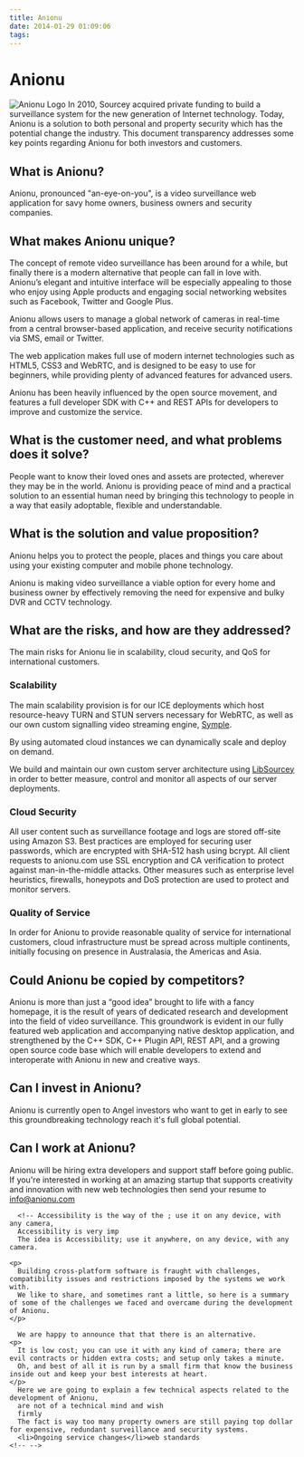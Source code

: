 ```yaml
---
title: Anionu
date: 2014-01-29 01:09:06
tags: 
---
```

# Anionu

<img src="/images/anionu-logo-120.png" title="Anionu Logo" alt="Anionu Logo" class="logo alignleft" />
In 2010, Sourcey acquired private funding to build a surveillance system for the new generation of Internet technology. Today, Anionu is a solution to both personal and property security which has the potential change the industry. This document transparency addresses some key points regarding Anionu for both investors and customers.

## What is Anionu?
Anionu, pronounced "an-eye-on-you", is a video surveillance web application for savy home owners, business owners and security companies. 

## What makes Anionu unique?
The concept of remote video surveillance has been around for a while, but finally there is a modern alternative that people can fall in love with. Anionu’s elegant and intuitive interface will be especially appealing to those who enjoy using Apple products and engaging social networking websites such as Facebook, Twitter and Google Plus.

Anionu allows users to manage a global network of cameras in real-time from a central browser-based application, and receive security notifications via SMS, email or Twitter. 

The web application makes full use of modern internet technologies such as HTML5, CSS3 and WebRTC, and is designed to be easy to use for beginners, while providing plenty of advanced features for advanced users. 

Anionu has been heavily influenced by the open source movement, and features a full developer SDK with C++ and REST APIs for developers to improve and customize the service.

## What is the customer need, and what problems does it solve?
People want to know their loved ones and assets are protected, wherever they may be in the world. Anionu is providing peace of mind and a practical solution to an essential human need by bringing this technology to people in a way that easily adoptable, flexible and understandable.

## What is the solution and value proposition?
Anionu helps you to protect the people, places and things you care about using your existing computer and mobile phone technology.

Anionu is making video surveillance a viable option for every home and business owner by effectively removing the need for expensive and bulky DVR and CCTV technology.

## What are the risks, and how are they addressed?
The main risks for Anionu lie in scalability, cloud security, and QoS for international customers. 

### Scalability
The main scalability provision is for our ICE deployments which host resource-heavy TURN and STUN servers necessary for WebRTC, as well as our own custom signalling video streaming engine, <a href="http://sourcey.com/symple" title="Messaging made Symple">Symple</a>.

By using automated cloud instances we can dynamically scale and deploy on demand.

We build and maintain our own custom server architecture using <a href="http://sourcey.com/libsourcey" title="C++ Networking Evolved">LibSourcey</a> in order to better measure, control and monitor all aspects of our server deployments.

### Cloud Security
All user content such as surveillance footage and logs are stored off-site using Amazon S3. Best practices are employed for securing user passwords, which are encrypted with SHA-512 hash using bcrypt. All client requests to anionu.com use SSL encryption and CA verification to protect against man-in-the-middle attacks. Other measures such as enterprise level heuristics, firewalls, honeypots and DoS protection are used to protect and monitor servers.

### Quality of Service
In order for Anionu to provide reasonable quality of service for international customers, cloud infrastructure must be spread across multiple continents, initially focusing on presence in Australasia, the Americas and Asia.

## Could Anionu be copied by competitors?
Anionu is more than just a “good idea” brought to life with a fancy homepage, it is the result of years of dedicated research and development into the field of video surveillance. This groundwork is evident in our fully featured web application and accompanying native desktop application, and strengthened by the C++ SDK, C++ Plugin API, REST API, and a growing open source code base which will enable developers to extend and interoperate with Anionu in new and creative ways.

## Can I invest in Anionu?
Anionu is currently open to Angel investors who want to get in early to see this groundbreaking technology reach it's full global potential.

## Can I work at Anionu?
Anionu will be hiring extra developers and support staff before going public. If you're interested in working at an amazing startup that supports creativity and innovation with new web technologies then send your resume to <a href="mailto:info@anionu.com">info@anionu.com</a>

<!--
At it's core Anionu is a cloud-based surveillance service, but with a difference: 
No DVRs or specialised CCTV hardware is required; just your computer, mobile phone, and cameras (webcams and CCTV cameras are all compatible).
This means that literally anyone can setup a surveillance system to protect their home and business in just a few minutes, for very little money.
This is a very exciting prospect, and a great use for the Internet - which is now so readily accessible via the smart devices that we use every day.
Information pending. For full details and early access visit <a href="https://anionu.com" title="Cloud Video Surveillance Software for Home and Business">anionu.com</a>


      
       is not to rave about Anionu, however, 
      
                  
      Anionu is a breath of fresh air for the surveillance industry, n 
      Anionu is a breath of fresh air in a stagnating 
      The purpose of this document is to share, and sometimes rant about, the technical challenges we faced and overcame while developing Anionu.
      ## Technical Decisions
      Anionu is designed with accessibility and flexibility in mind; it works anywhere, on any device, with any camera.      
      will fill a hole in the market for
      was originally intended as a easy to use surveillance system that anyone can use to protect their home and business.  that they can't afford -->
      <!-- Accessibility is the way of the ; use it on any device, with any camera, 
      Accessibility is very imp       
      The idea is Accessibility; use it anywhere, on any device, with any camera.
    
    <p>
      Building cross-platform software is fraught with challenges, compatibility issues and restrictions imposed by the systems we work with.
      We like to share, and sometimes rant a little, so here is a summary of some of the challenges we faced and overcame during the development of Anionu.
    </p>

      We are happy to announce that that there is an alternative.
    <p>
      It is low cost; you can use it with any kind of camera; there are evil contracts or hidden extra costs; and setup only takes a minute.       
      Oh, and best of all it is run by a small firm that know the business inside out and keep your best interests at heart.
    </p>
      Here we are going to explain a few technical aspects related to the development of Anionu,
      are not of a technical mind and wish
      firmly
      The fact is way too many property owners are still paying top dollar for expensive, redundant surveillance and security systems.
      <li>Ongoing service changes</li>web standards
    <!-- -->